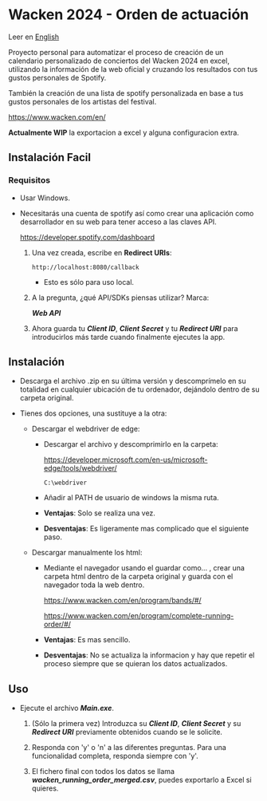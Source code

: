 # Wacken 2024 - Orden de actuación

Leer en [English](./README.md)

Proyecto personal para automatizar el proceso de creación de un calendario personalizado de conciertos del Wacken 2024 en excel, utilizando la información de la web oficial y cruzando los resultados con tus gustos personales de Spotify. 

También la creación de una lista de spotify personalizada en base a tus gustos personales de los artistas del festival.

https://www.wacken.com/en/

**Actualmente WIP** la exportacion a excel y alguna configuracion extra.

## Instalación Facil

### Requisitos

- Usar Windows.

- Necesitarás una cuenta de spotify así como crear una aplicación como desarrollador en su web para tener acceso a las claves API.

    https://developer.spotify.com/dashboard

    1. Una vez creada, escribe en **Redirect URIs**:

        `http://localhost:8080/callback`

        - Esto es sólo para uso local.

    2. A la pregunta, ¿qué API/SDKs piensas utilizar? Marca:

        ***Web API***

    3. Ahora guarda tu ***Client ID***, ***Client Secret*** y tu ***Redirect URI*** para introducirlos más tarde cuando finalmente ejecutes la app.

## Instalación

- Descarga el archivo .zip en su última versión y descomprímelo en su totalidad en cualquier ubicación de tu ordenador, dejándolo dentro de su carpeta original.

- Tienes dos opciones, una sustituye a la otra:

  - Descargar el webdriver de edge:

    - Descargar el archivo y descomprimirlo en la carpeta:
  
        https://developer.microsoft.com/en-us/microsoft-edge/tools/webdriver/

        `C:\webdriver`

    - Añadir al PATH de usuario de windows la misma ruta.

    - **Ventajas**: Solo se realiza una vez.

    - **Desventajas**: Es ligeramente mas complicado que el siguiente paso.

  - Descargar manualmente los html:
  
    -  Mediante el navegador usando el guardar como... , crear una carpeta html dentro de la carpeta original y guarda con el navegador toda la web dentro.

        https://www.wacken.com/en/program/bands/#/

        https://www.wacken.com/en/program/complete-running-order/#/

    - **Ventajas**: Es mas sencillo.

    - **Desventajas**: No se actualiza la informacion y hay que repetir el proceso siempre que se quieran los datos actualizados.

## Uso
   
- Ejecute el archivo ***Main.exe***.
  
   1. (Sólo la primera vez) Introduzca su ***Client ID***, ***Client Secret*** y su ***Redirect URI*** previamente obtenidos cuando se le solicite.

   2. Responda con 'y' o 'n' a las diferentes preguntas. Para una funcionalidad completa, responda siempre con 'y'.

   3. El fichero final con todos los datos se llama ***wacken_running_order_merged.csv***, puedes exportarlo a Excel si quieres.